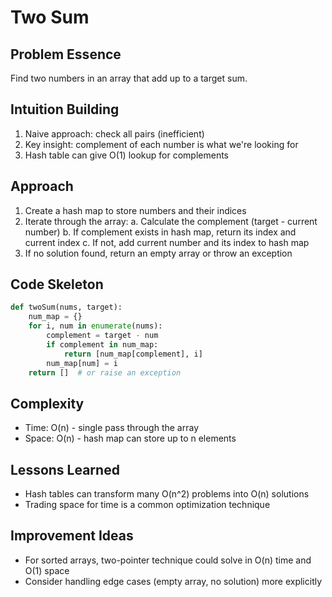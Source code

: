 # Two Sum

## Problem Essence
Find two numbers in an array that add up to a target sum.

## Intuition Building
1. Naive approach: check all pairs (inefficient)
2. Key insight: complement of each number is what we're looking for
3. Hash table can give O(1) lookup for complements

## Approach
1. Create a hash map to store numbers and their indices
2. Iterate through the array:
   a. Calculate the complement (target - current number)
   b. If complement exists in hash map, return its index and current index
   c. If not, add current number and its index to hash map
3. If no solution found, return an empty array or throw an exception

## Code Skeleton
```python
def twoSum(nums, target):
    num_map = {}
    for i, num in enumerate(nums):
        complement = target - num
        if complement in num_map:
            return [num_map[complement], i]
        num_map[num] = i
    return []  # or raise an exception
```

## Complexity
- Time: O(n) - single pass through the array
- Space: O(n) - hash map can store up to n elements

## Lessons Learned
- Hash tables can transform many O(n^2) problems into O(n) solutions
- Trading space for time is a common optimization technique

## Improvement Ideas
- For sorted arrays, two-pointer technique could solve in O(n) time and O(1) space
- Consider handling edge cases (empty array, no solution) more explicitly
